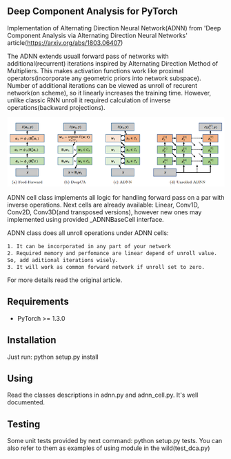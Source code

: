 ## Deep Component Analysis for PyTorch

Implementation of Alternating Direction Neural Network(ADNN) from 'Deep Component Analysis via Alternating Direction Neural Networks' article(https://arxiv.org/abs/1803.06407)

The ADNN extends usuall forward pass of networks with additional(recurrent) iterations inspired by Alternating Direction
Method of Multipliers. This makes activation functions work like proximal operators(incorporate any geometric priors into network subspace). Number of additional iterations can be viewed as unroll of recurent network(on scheme), so it linearly increases the training time. However, unlike classic RNN unroll it required calculation of inverse operations(backward projections).

![alt text](https://github.com/DeadAt0m/DCA-PyTorch/raw/master/adnn_scheme.png "ADNN Scheme")

ADNN cell class implements all logic for handling forward pass on a par with inverse operations. 
Next cells are already available: Linear, Conv1D, Conv2D, Conv3D(and transposed versions), however new ones may implemented using provided _ADNNBaseCell interface.

ADNN class does all unroll operations under ADNN cells:

    1. It can be incorporated in any part of your network
    2. Required memory and perfomance are linear depend of unroll value. So, add aditional iterations wisely.
    3. It will work as common forward network if unroll set to zero.



For more details read the original article.

## Requirements

  - PyTorch >= 1.3.0


## Installation

Just run: python setup.py install

## Using

Read the classes descriptions in adnn.py and adnn_cell.py. It's well documented.


## Testing

Some unit tests provided by next command: python setup.py tests.
You can also refer to them as examples of using module in the wild(test_dca.py)
